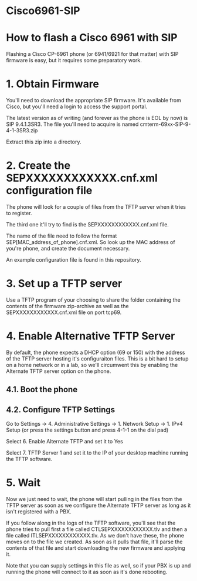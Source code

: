 # Cisco6961-SIP
# How to flash a Cisco 6961 with SIP

Flashing a Cisco CP-6961 phone (or 6941/6921 for that matter) with SIP firmware is easy, but it requires some preparatory work.

# 1. Obtain Firmware

You'll need to download the appropriate SIP firmware. It's available from Cisco, but you'll need a login to access the support portal. 

The latest version as of writing (and forever as the phone is EOL by now) is SIP 9.4.1.3SR3. The file you'll need to acquire is named cmterm-69xx-SIP-9-4-1-3SR3.zip

Extract this zip into a directory.

# 2. Create the SEPXXXXXXXXXXXX.cnf.xml configuration file

The phone will look for a couple of files from the TFTP server when it tries to register. 

The third one it'll try to find is the SEPXXXXXXXXXXXX.cnf.xml file. 

The name of the file need to follow the format SEP[MAC_address_of_phone].cnf.xml. So look up the MAC address of you're phone, and create the document necessary. 

An example configuration file is found in this repository.

# 3. Set up a TFTP server

Use a TFTP program of your choosing to share the folder containing the contents of the firmware zip-archive as well as the SEPXXXXXXXXXXXX.cnf.xml file on port tcp69. 

# 4. Enable Alternative TFTP Server

By default, the phone expects a DHCP option (69 or 150) with the address of the TFTP server hosting it's configuraiton files. This is a bit hard to setup on a home network or in a lab, so we'll circumwent this by enabling the Alternate TFTP server option on the phone.

## 4.1. Boot the phone

## 4.2. Configure TFTP Settings

Go to Settings -> 4. Administrative Settings -> 1. Network Setup -> 1. IPv4 Setup (or press the settings button and press 4-1-1 on the dial pad)

Select 6. Enable Alternate TFTP and set it to Yes

Select 7. TFTP Server 1 and set it to the IP of your desktop machine running the TFTP software. 

# 5. Wait

Now we just need to wait, the phone will start pulling in the files from the TFTP server as soon as we configure the Alternate TFTP server as long as it isn't registered with a PBX.

If you follow along in the logs of the TFTP software, you'll see that the phone tries to pull first a file called CTLSEPXXXXXXXXXXXX.tlv and then a file called ITLSEPXXXXXXXXXXXX.tlv. 
As we don't have these, the phone moves on to the file we created. As soon as it pulls that file, it'll parse the contents of that file and start downloading the new firmware and applying it. 

Note that you can supply settings in this file as well, so if your PBX is up and running the phone will connect to it as soon as it's done rebooting. 

